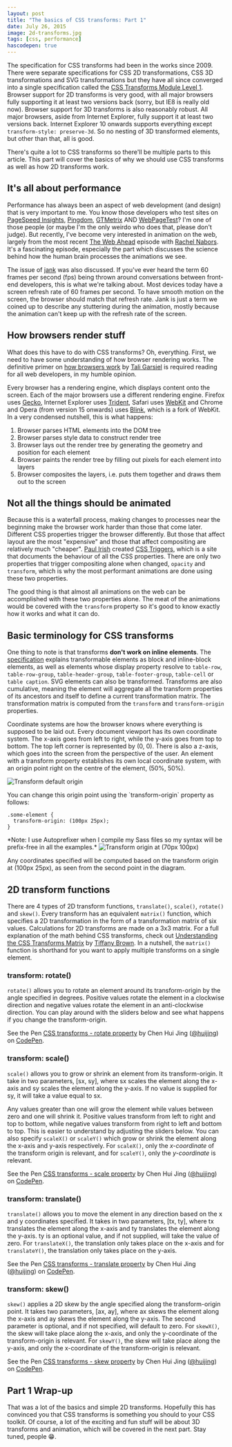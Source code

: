 ```yaml
---
layout: post
title: "The basics of CSS transforms: Part 1"
date: July 26, 2015
image: 2d-transforms.jpg
tags: [css, performance]
hascodepen: true
---
```

The specification for CSS transforms had been in the works since 2009. There were separate specifications for CSS 2D transformations, CSS 3D transformations and SVG transformations but they have all since converged into a single specification called the [CSS Transforms Module Level 1](http://www.w3.org/TR/css-transforms-1/). Browser support for 2D transforms is very good, with all major browsers fully supporting it at least two versions back (sorry, but IE8 is really old now). Browser support for 3D transforms is also reasonably robust. All major browsers, aside from Internet Explorer, fully support it at least two versions back. Internet Explorer 10 onwards supports everything except <code class="language-css">transform-style: preserve-3d</code>. So no nesting of 3D transformed elements, but other than that, all is good.

There's quite a lot to CSS transforms so there'll be multiple parts to this article. This part will cover the basics of why we should use CSS transforms as well as how 2D transforms work.

## It's all about performance

Performance has always been an aspect of web development (and design) that is very important to me. You know those developers who test sites on [PageSpeed Insights](https://developers.google.com/speed/pagespeed/insights/), [Pingdom](http://tools.pingdom.com/fpt/), [GTMetrix](https://gtmetrix.com/) AND [WebPageTest](http://www.webpagetest.org/)? I'm one of those people (or maybe I'm the only weirdo who does that, please don't judge). But recently, I've become very interested in animation on the web, largely from the most recent [The Web Ahead](http://thewebahead.net/103) episode with [Rachel Nabors](http://rachelnabors.com/). It's a fascinating episode, especially the part which discusses the science behind how the human brain processes the animations we see.

The issue of [jank](http://jankfree.org/) was also discussed. If you've ever heard the term 60 frames per second (fps) being thrown around conversations between front-end developers, this is what we're talking about. Most devices today have a screen refresh rate of 60 frames per second. To have smooth motion on the screen, the browser should match that refresh rate. Jank is just a term we coined up to describe any stuttering during the animation, mostly because the animation can't keep up with the refresh rate of the screen.

## How browsers render stuff

What does this have to do with CSS transforms? Oh, everything. First, we need to have some understanding of how browser rendering works. The definitive primer on [how browsers work](http://www.html5rocks.com/en/tutorials/internals/howbrowserswork/) by [Tali Garsiel](http://taligarsiel.com/) is required reading for all web developers, in my humble opinion. 

<p class="no-margin">Every browser has a rendering engine, which displays content onto the screen. Each of the major browsers use a different rendering engine. Firefox uses <a href="https://developer.mozilla.org/en-US/docs/Mozilla/Gecko">Gecko</a>, Internet Explorer uses <a href="https://msdn.microsoft.com/en-us/library/aa741312(v=vs.85).aspx">Trident</a>, Safari uses <a href="https://www.webkit.org/">WebKit</a> and Chrome and Opera (from version 15 onwards) uses <a href="http://www.chromium.org/blink">Blink</a>, which is a fork of WebKit. In a very condensed nutshell, this is what happens:</p>
<ol>
  <li class="no-margin">Browser parses HTML elements into the DOM tree</li>
  <li class="no-margin">Browser parses style data to construct render tree</li>
  <li class="no-margin">Browser lays out the render tree by generating the geometry and position for each element</li>
  <li class="no-margin">Browser paints the render tree by filling out pixels for each element into layers</li>
  <li>Browser composites the layers, i.e. puts them together and draws them out to the screen</li>
</ol>

## Not all the things should be animated

Because this is a waterfall process, making changes to processes near the beginning make the browser work harder than those that come later. Different CSS properties trigger the browser differently. But those that affect layout are the most "expensive" and those that affect compositing are relatively much "cheaper". [Paul Irish](http://www.paulirish.com/) created [CSS Triggers](http://csstriggers.com/), which is a site that documents the behaviour of all the CSS properties. There are only two properties that trigger compositing alone when changed, <code class="language-css">opacity</code> and <code class="language-css">transform</code>, which is why the most performant animations are done using these two properties.

The good thing is that almost all animations on the web can be accomplished with these two properties alone. The meat of the animations would be covered with the <code class="language-css">transform</code> property so it's good to know exactly how it works and what it can do.

## Basic terminology for CSS transforms

One thing to note is that transforms **don't work on inline elements**. The [specification](http://www.w3.org/TR/css-transforms-1/) explains transformable elements as block and inline-block elements, as well as elements whose display property resolve to `table-row`, `table-row-group`, `table-header-group`, `table-footer-group`, `table-cell` or `table caption`. SVG elements can also be transformed. Transforms are also cumulative, meaning the element will aggregate all the transform properties of its ancestors and itself to define a current transformation matrix. The transformation matrix is computed from the `transform` and `transform-origin` properties.

Coordinate systems are how the browser knows where everything is supposed to be laid out. Every document viewport has its own coordinate system. The x-axis goes from left to right, while the y-axis goes from top to bottom. The top left corner is represented by (0, 0). There is also a z-axis, which goes into the screen from the perspective of the user. An element with a transform property establishes its own local coordinate system, with an origin point right on the centre of the element, (50%, 50%). 

<img srcset="{{ site.url }}/assets/images/posts/css-transforms/origin@2x.jpg 2x" src="{{ site.url }}/assets/images/posts/css-transforms/origin@1x.jpg" alt="Transform default origin" />

<p class="no-margin">You can change this origin point using the `transform-origin` property as follows:</p>
<pre><code class="language-css">.some-element {
  transform-origin: (100px 25px);
}</code></pre>
*Note: I use Autoprefixer when I compile my Sass files so my syntax will be prefix-free in all the examples.*

<img srcset="{{ site.url }}/assets/images/posts/css-transforms/origin2@2x.jpg 2x" src="{{ site.url }}/assets/images/posts/css-transforms/origin2@1x.jpg" alt="Transform origin at (70px 100px)" />

Any coordinates specified will be computed based on the transform origin at (100px 25px), as seen from the second point in the diagram.

## 2D transform functions

There are 4 types of 2D transform functions, <code class="language-css">translate()</code>, <code class="language-css">scale()</code>, <code class="language-css">rotate()</code> and <code class="language-css">skew()</code>. Every transform has an equivalent <code class="language-css">matrix()</code> function, which specifies a 2D transformation in the form of a transformation matrix of six values. Calculations for 2D transforms are made on a 3x3 matrix. For a full explanation of the math behind CSS transforms, check out [Understanding the CSS Transforms Matrix](https://dev.opera.com/articles/understanding-the-css-transforms-matrix/) by [Tiffany Brown](http://tiffanybbrown.com/). In a nutshell, the <code class="language-css">matrix()</code> function is shorthand for you want to apply multiple transforms on a single element.

### transform: rotate()

<code class="language-css">rotate()</code> allows you to rotate an element around its transform-origin by the angle specified in degrees. Positive values rotate the element in a clockwise direction and negative values rotate the element in an anti-clockwise direction. You can play around with the sliders below and see what happens if you change the transform-origin.

<p data-height="232" data-theme-id="9162" data-slug-hash="GJXLJw" data-default-tab="result" data-user="huijing" class='codepen'>See the Pen <a href='http://codepen.io/huijing/pen/GJXLJw/'>CSS transforms - rotate property</a> by Chen Hui Jing (<a href='http://codepen.io/huijing'>@huijing</a>) on <a href='http://codepen.io'>CodePen</a>.</p>

### transform: scale()

<code class="language-css">scale()</code> allows you to grow or shrink an element from its transform-origin. It take in two parameters, [sx, sy], where sx scales the element along the x-axis and sy scales the element along the y-axis. If no value is supplied for sy, it will take a value equal to sx.

Any values greater than one will grow the element while values between zero and one will shrink it. Positive values transform from left to right and top to bottom, while negative values transform from right to left and bottom to top. This is easier to understand by adjusting the sliders below. You can also specify <code class="language-css">scaleX()</code> or <code class="language-css">scaleY()</code> which grow or shrink the element along the x-axis and y-axis respectively. For <code class="language-css">scaleX()</code>, only the *x-coordinate* of the transform origin is relevant, and for <code class="language-css">scaleY()</code>, only the *y-coordinate* is relevant.

<p data-height="268" data-theme-id="9162" data-slug-hash="mJGYzr" data-default-tab="result" data-user="huijing" class='codepen'>See the Pen <a href='http://codepen.io/huijing/pen/mJGYzr/'>CSS transforms - scale property</a> by Chen Hui Jing (<a href='http://codepen.io/huijing'>@huijing</a>) on <a href='http://codepen.io'>CodePen</a>.</p>

### transform: translate()

<code class="language-css">translate()</code> allows you to move the element in any direction based on the x and y coordinates specified. It takes in two parameters, [tx, ty], where tx translates the element along the x-axis and ty translates the element along the y-axis. ty is an optional value, and if not supplied, will take the value of zero. For <code class="language-css">translateX()</code>, the translation only takes place on the x-axis and for <code class="language-css">translateY()</code>, the translation only takes place on the y-axis.

<p data-height="175" data-theme-id="9162" data-slug-hash="bdxyPL" data-default-tab="result" data-user="huijing" class='codepen'>See the Pen <a href='http://codepen.io/huijing/pen/bdxyPL/'>CSS transforms - translate property</a> by Chen Hui Jing (<a href='http://codepen.io/huijing'>@huijing</a>) on <a href='http://codepen.io'>CodePen</a>.</p>

### transform: skew()

<code class="language-css">skew()</code> applies a 2D skew by the angle specified along the transform-origin point. It takes two parameters, [ax, ay], where ax skews the element along the x-axis and ay skews the element along the y-axis. The second parameter is optional, and if not specified, will default to zero. For <code class="language-css">skewX()</code>, the skew will take place along the x-axis, and only the y-coordinate of the transform-origin is relevant. For <code class="language-css">skewY()</code>, the skew will take place along the y-axis, and only the x-coordinate of the transform-origin is relevant.

<p data-height="260" data-theme-id="9162" data-slug-hash="QbZyqb" data-default-tab="result" data-user="huijing" class='codepen'>See the Pen <a href='http://codepen.io/huijing/pen/QbZyqb/'>CSS transforms - skew property</a> by Chen Hui Jing (<a href='http://codepen.io/huijing'>@huijing</a>) on <a href='http://codepen.io'>CodePen</a>.</p>

## Part 1 Wrap-up

That was a lot of the basics and simple 2D transforms. Hopefully this has convinced you that CSS transforms is something you should to your CSS toolkit. Of course, a lot of the exciting and fun stuff will be about 3D transforms and animation, which will be covered in the next part. Stay tuned, people <span class="emoji" role="img" tabindex="0" aria-label="grinning face with smiling eyes">&#x1F601;</span>.

